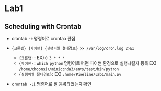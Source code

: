 # Lab1

## Scheduling with Crontab

- crontab -e 명령어로 crontab 편집
- `{크론탭} {파이썬} {실행파일 절대경로} >> /var/log/cron.log 2>&1`
    - `{크론탭}` : EX) `0 3 * * *`
    - `{파이썬}` : `which python` 명령어로 어떤 파이썬 환경으로 실행시킬지 등록 EX) `/home/choonsik/miniconda3/envs/test/bin/python`
    - `{실행파일 절대경로}`: EX) `/home/Pipeline/Lab1/main.py`

- `crontab -li` 명령어로 잘 등록되었는지 확인